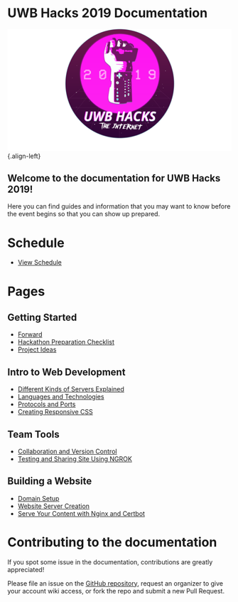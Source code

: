 # UWB Hacks 2019 Documentation
![Powerglove Internet Sticker 1 4](/uploads/powerglove-internet-sticker-1-4.png "Powerglove Internet Sticker 1 4"){.align-left}

## Welcome to the documentation for UWB Hacks 2019!

Here you can find guides and information that you may want to know before the event begins so that you can show up prepared.

# Schedule
* [View Schedule](schedule)

# Pages

## Getting Started
*  [Forward](getting-started/forward)
*  [Hackathon Preparation Checklist](getting-started/hackathon-preparation-checklist)
*  [Project Ideas](getting-started/project-ideas)

## Intro to Web Development
* [Different Kinds of Servers Explained](getting-started/intro-to-webdev/kinds-of-servers)
* [Languages and Technologies](getting-started/intro-to-webdev/languages-and-technologies)
* [Protocols and Ports](getting-started/intro-to-webdev/protocols-and-ports)
* [Creating Responsive CSS](getting-started/intro-to-webdev/responsive-css)

## Team Tools
* [Collaboration and Version Control](team-tools/collaboration)
* [Testing and Sharing Site Using NGROK](team-tools/ngrok/testing-your-site-with-ngrok)

## Building a Website
* [Domain Setup](deploy-a-website/domain-setup)
* [Website Server Creation](deploy-a-website/server-creation)
* [Serve Your Content with Nginx and Certbot](deploy-a-website/nginx-certbot)

# Contributing to the documentation

If you spot some issue in the documentation, contributions are greatly appreciated!

Please file an issue on the [GitHub repository][github],
request an organizer to give your account wiki access,
or fork the repo and submit a new Pull Request.

[github]: https://github.com/UWB-ACM/Hackathon-Docs
